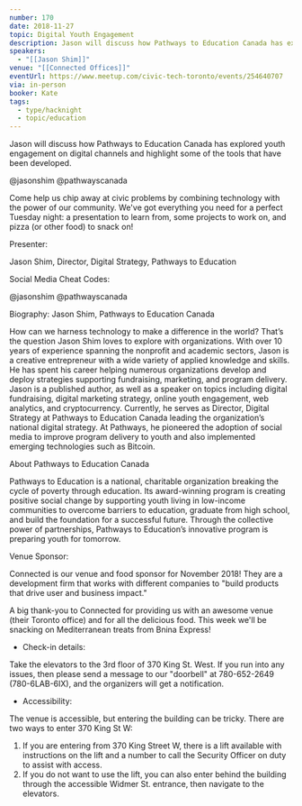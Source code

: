 ```yaml
---
number: 170
date: 2018-11-27
topic: Digital Youth Engagement
description: Jason will discuss how Pathways to Education Canada has explored youth engagement on digital channels and highlight some of the tools that have been developed.
speakers:
  - "[[Jason Shim]]"
venue: "[[Connected Offices]]"
eventUrl: https://www.meetup.com/civic-tech-toronto/events/254640707
via: in-person
booker: Kate
tags:
  - type/hacknight
  - topic/education
---
```


Jason will discuss how Pathways to Education Canada has explored youth engagement on digital channels and highlight some of the tools that have been developed.

@jasonshim @pathwayscanada

Come help us chip away at civic problems by combining technology with the power of our community. We've got everything you need for a perfect Tuesday night: a presentation to learn from, some projects to work on, and pizza (or other food) to snack on!

Presenter:

Jason Shim, Director, Digital Strategy, Pathways to Education

Social Media Cheat Codes:

@jasonshim @pathwayscanada

Biography:
Jason Shim, Pathways to Education Canada

How can we harness technology to make a difference in the world? That’s the question Jason Shim loves to explore with organizations. With over 10 years of experience spanning the nonprofit and academic sectors, Jason is a creative entrepreneur with a wide variety of applied knowledge and skills. He has spent his career helping numerous organizations develop and deploy strategies supporting fundraising, marketing, and program delivery. Jason is a published author, as well as a speaker on topics including digital fundraising, digital marketing strategy, online youth engagement, web analytics, and cryptocurrency. Currently, he serves as Director, Digital Strategy at Pathways to Education Canada leading the organization’s national digital strategy. At Pathways, he pioneered the adoption of social media to improve program delivery to youth and also implemented emerging technologies such as Bitcoin.

About Pathways to Education Canada

Pathways to Education is a national, charitable organization breaking the cycle of poverty through education. Its award-winning program is creating positive social change by supporting youth living in low-income communities to overcome barriers to education, graduate from high school, and build the foundation for a successful future. Through the collective power of partnerships, Pathways to Education’s innovative program is preparing youth for tomorrow.

Venue Sponsor:

Connected is our venue and food sponsor for November 2018!
They are a development firm that works with different companies to "build products that drive user and business impact."

A big thank-you to Connected for providing us with an awesome venue (their Toronto office) and for all the delicious food.
This week we'll be snacking on Mediterranean treats from Bnina Express!

+ Check-in details:

Take the elevators to the 3rd floor of 370 King St. West. If you run into any issues, then please send a message to our "doorbell" at 780-652-2649 (780-6LAB-6IX), and the organizers will get a notification.

+ Accessibility:

The venue is accessible, but entering the building can be tricky. There are two ways to enter 370 King St W:
1) If you are entering from 370 King Street W, there is a lift available with instructions on the lift and a number to call the Security Officer on duty to assist with access.
2) If you do not want to use the lift, you can also enter behind the building through the accessible Widmer St. entrance, then navigate to the elevators.
